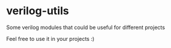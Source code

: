 # verilog-utils
Some verilog modules that could be useful for different projects

Feel free to use it in your projects :)
